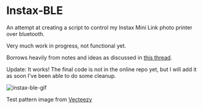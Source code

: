 # Instax-BLE

An attempt at creating a script to control my Instax Mini Link photo printer over bluetooth.

Very much work in progress, not functional yet.

Borrows heavily from notes and ideas as discussed in [this thread](https://github.com/jpwsutton/instax_api/issues/21#issuecomment-1352639100).

Update:
It works! The final code is not in the online repo yet, but I will add it as soon I've been able to do some cleanup.

![instax-ble-gif](https://user-images.githubusercontent.com/734644/208236529-550df42b-6d06-46ef-a38b-e683698d9ef6.gif)

Test pattern image from [Vecteezy](https://www.vecteezy.com/free-vector/test-pattern)
